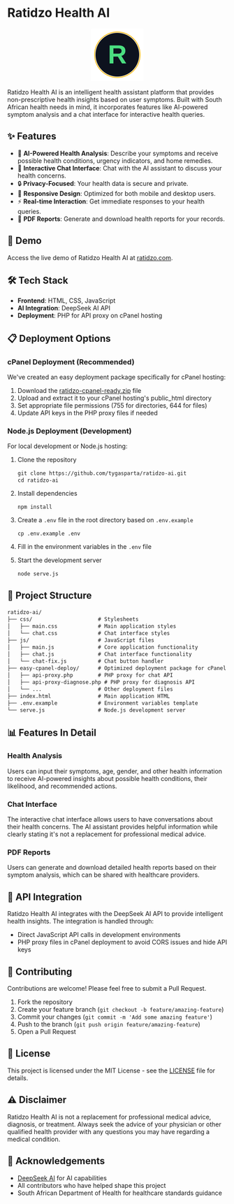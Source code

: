 # Ratidzo Health AI

<p align="center">
  <img src="assets/ratidzo-logo.svg" alt="Ratidzo Health AI Logo" width="120"/>
</p>

Ratidzo Health AI is an intelligent health assistant platform that provides non-prescriptive health insights based on user symptoms. Built with South African health needs in mind, it incorporates features like AI-powered symptom analysis and a chat interface for interactive health queries.

## ✨ Features

- 🤖 **AI-Powered Health Analysis**: Describe your symptoms and receive possible health conditions, urgency indicators, and home remedies.
- 💬 **Interactive Chat Interface**: Chat with the AI assistant to discuss your health concerns.
- 🔒 **Privacy-Focused**: Your health data is secure and private.
- 📱 **Responsive Design**: Optimized for both mobile and desktop users.
- ⚡ **Real-time Interaction**: Get immediate responses to your health queries.
- 📄 **PDF Reports**: Generate and download health reports for your records.

## 🚀 Demo

Access the live demo of Ratidzo Health AI at [ratidzo.com](https://ratidzo.com).

## 🛠️ Tech Stack

- **Frontend**: HTML, CSS, JavaScript
- **AI Integration**: DeepSeek AI API
- **Deployment**: PHP for API proxy on cPanel hosting

## 📋 Deployment Options

### cPanel Deployment (Recommended)

We've created an easy deployment package specifically for cPanel hosting:

1. Download the [ratidzo-cpanel-ready.zip](https://github.com/tygasparta/ratidzo-ai/raw/main/ratidzo-cpanel-ready.zip) file
2. Upload and extract it to your cPanel hosting's public_html directory
3. Set appropriate file permissions (755 for directories, 644 for files)
4. Update API keys in the PHP proxy files if needed

### Node.js Deployment (Development)

For local development or Node.js hosting:

1. Clone the repository
   ```
   git clone https://github.com/tygasparta/ratidzo-ai.git
   cd ratidzo-ai
   ```

2. Install dependencies
   ```
   npm install
   ```

3. Create a `.env` file in the root directory based on `.env.example`
   ```
   cp .env.example .env
   ```

4. Fill in the environment variables in the `.env` file

5. Start the development server
   ```
   node serve.js
   ```

## 📂 Project Structure

```
ratidzo-ai/
├── css/                     # Stylesheets
│   ├── main.css             # Main application styles
│   └── chat.css             # Chat interface styles
├── js/                      # JavaScript files
│   ├── main.js              # Core application functionality
│   ├── chat.js              # Chat interface functionality
│   └── chat-fix.js          # Chat button handler
├── easy-cpanel-deploy/      # Optimized deployment package for cPanel
│   ├── api-proxy.php        # PHP proxy for chat API
│   ├── api-proxy-diagnose.php # PHP proxy for diagnosis API
│   └── ...                  # Other deployment files
├── index.html               # Main application HTML
├── .env.example             # Environment variables template
└── serve.js                 # Node.js development server
```

## 📊 Features In Detail

### Health Analysis
Users can input their symptoms, age, gender, and other health information to receive AI-powered insights about possible health conditions, their likelihood, and recommended actions.

### Chat Interface
The interactive chat interface allows users to have conversations about their health concerns. The AI assistant provides helpful information while clearly stating it's not a replacement for professional medical advice.

### PDF Reports
Users can generate and download detailed health reports based on their symptom analysis, which can be shared with healthcare providers.

## 🔗 API Integration

Ratidzo Health AI integrates with the DeepSeek AI API to provide intelligent health insights. The integration is handled through:

- Direct JavaScript API calls in development environments
- PHP proxy files in cPanel deployment to avoid CORS issues and hide API keys

## 🤝 Contributing

Contributions are welcome! Please feel free to submit a Pull Request.

1. Fork the repository
2. Create your feature branch (`git checkout -b feature/amazing-feature`)
3. Commit your changes (`git commit -m 'Add some amazing feature'`)
4. Push to the branch (`git push origin feature/amazing-feature`)
5. Open a Pull Request

## 📜 License

This project is licensed under the MIT License - see the [LICENSE](LICENSE) file for details.

## ⚠️ Disclaimer

Ratidzo Health AI is not a replacement for professional medical advice, diagnosis, or treatment. Always seek the advice of your physician or other qualified health provider with any questions you may have regarding a medical condition.

## 👏 Acknowledgements

- [DeepSeek AI](https://deepseek.ai) for AI capabilities
- All contributors who have helped shape this project
- South African Department of Health for healthcare standards guidance 
